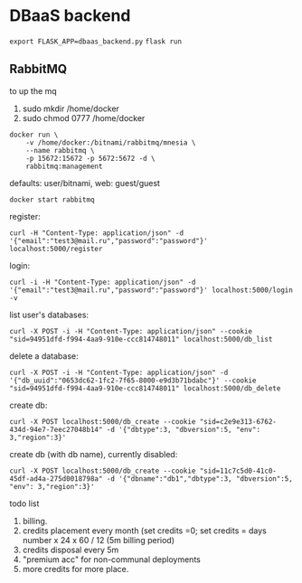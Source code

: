 # DBaaS backend
`export FLASK_APP=dbaas_backend.py`
`flask run`
## RabbitMQ
to up the mq
1. sudo mkdir /home/docker  
2. sudo chmod 0777 /home/docker
```
docker run \
    -v /home/docker:/bitnami/rabbitmq/mnesia \
    --name rabbitmq \
    -p 15672:15672 -p 5672:5672 -d \
    rabbitmq:management
```
defaults: user/bitnami, web: guest/guest
```
docker start rabbitmq
```

register:  
```
curl -H "Content-Type: application/json" -d '{"email":"test3@mail.ru","password":"password"}' localhost:5000/register
```
login:  
```
curl -i -H "Content-Type: application/json" -d '{"email":"test3@mail.ru","password":"password"}' localhost:5000/login -v
```
  
list user's databases:  
```
curl -X POST -i -H "Content-Type: application/json" --cookie "sid=94951dfd-f994-4aa9-910e-ccc814748011" localhost:5000/db_list
```

delete a database:
```
curl -X POST -i -H "Content-Type: application/json" -d '{"db_uuid":"0653dc62-1fc2-7f65-8000-e9d3b71bdabc"}' --cookie "sid=94951dfd-f994-4aa9-910e-ccc814748011" localhost:5000/db_delete
```

create db:  
```
curl -X POST localhost:5000/db_create --cookie "sid=c2e9e313-6762-434d-94e7-7eec27048b14" -d '{"dbtype":3, "dbversion":5, "env": 3,"region":3}'
```
create db (with db name), currently disabled:  
```
curl -X POST localhost:5000/db_create --cookie "sid=11c7c5d0-41c0-45df-ad4a-275d0018798a" -d '{"dbname":"db1","dbtype":3, "dbversion":5, "env": 3,"region":3}'
```
todo list  
1. billing. 
2. credits placement every month (set credits =0; set credits = days number x 24 x 60 / 12 (5m billing period)
3. credits disposal every 5m
4. "premium acc" for non-communal deployments
5. more credits for more place.